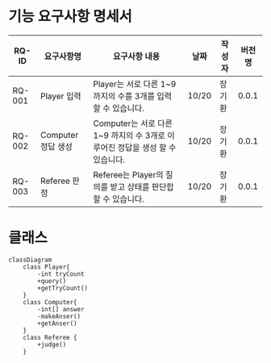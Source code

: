 # 기능 요구사항 명세서

| RQ-ID  | 요구사항명 |         요구사항 내용         | 날짜 | 작성자 | 버전명 |
|--------|---------|----------------------------|-----|------|-------|
| RQ-001 | Player 입력 | Player는 서로 다른 1~9 까지의 수를 3개를 입력 할 수 있습니다. | 10/20 | 장기환 | 0.0.1 |
| RQ-002 | Computer 정답 생성 | Computer는  서로 다른 1~9 까지의 수 3개로 이루어진 정답을 생성 할 수 있습니다. | 10/20 | 장기환 | 0.0.1 |
| RQ-003 | Referee 판정 | Referee는 Player의 질의를 받고 상태를 판단합 할 수 있습니다. | 10/20 | 장기환 | 0.0.1 |

# 클래스

```mermaid
classDiagram
    class Player{
        -int tryCount
        +query()
        +getTryCount()
    }
    class Computer{
        -int[] answer
        -makeAnser()
        +getAnser()
    }
    class Referee {
        +judge()    
    }
```
